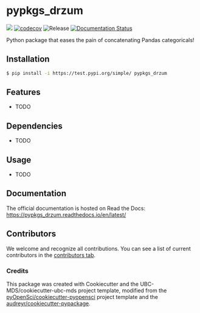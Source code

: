 # pypkgs_drzum 

![](https://github.com/zmerpez/pypkgs_drzum/workflows/build/badge.svg) [![codecov](https://codecov.io/gh/zmerpez/pypkgs_drzum/branch/main/graph/badge.svg)](https://codecov.io/gh/zmerpez/pypkgs_drzum) ![Release](https://github.com/zmerpez/pypkgs_drzum/workflows/Release/badge.svg) [![Documentation Status](https://readthedocs.org/projects/pypkgs_drzum/badge/?version=latest)](https://pypkgs_drzum.readthedocs.io/en/latest/?badge=latest)

Python package that eases the pain of concatenating Pandas categoricals!

## Installation

```bash
$ pip install -i https://test.pypi.org/simple/ pypkgs_drzum
```

## Features

- TODO

## Dependencies

- TODO

## Usage

- TODO

## Documentation

The official documentation is hosted on Read the Docs: https://pypkgs_drzum.readthedocs.io/en/latest/

## Contributors

We welcome and recognize all contributions. You can see a list of current contributors in the [contributors tab](https://github.com/zmerpez/pypkgs_drzum/graphs/contributors).

### Credits

This package was created with Cookiecutter and the UBC-MDS/cookiecutter-ubc-mds project template, modified from the [pyOpenSci/cookiecutter-pyopensci](https://github.com/pyOpenSci/cookiecutter-pyopensci) project template and the [audreyr/cookiecutter-pypackage](https://github.com/audreyr/cookiecutter-pypackage).
